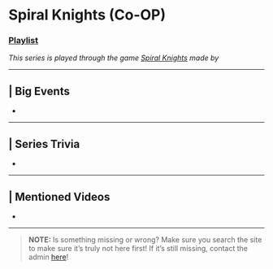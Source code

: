 # Spiral Knights (Co-OP)
### [Playlist](https://www.youtube.com/playlist?list=PLwljWXtmIKiSbweDodbrg1kt2gds8-J4O)
*This series is played through the game [Spiral Knights]() made by []()*

----

## | Big Events
- 

----

## | Series Trivia
- 

----
 
## | Mentioned Videos
- []()
 
----
 
> **NOTE:** Is something missing or wrong? Make sure you search the site to make sure it’s truly not here first! If it’s still missing, contact the admin [here](../chapter_2.md)!
